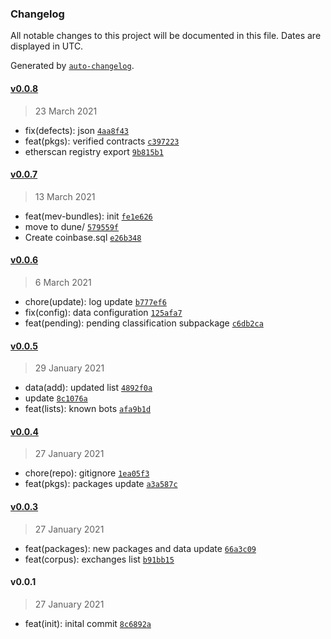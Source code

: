 ### Changelog

All notable changes to this project will be documented in this file. Dates are displayed in UTC.

Generated by [`auto-changelog`](https://github.com/CookPete/auto-changelog).

#### [v0.0.8](https://github.com/manifoldfinance/mev-corpus/compare/v0.0.7...v0.0.8)

> 23 March 2021

- fix(defects): json [`4aa8f43`](https://github.com/manifoldfinance/mev-corpus/commit/4aa8f43ac4ad478e27112d3a576d73c3091c81d3)
- feat(pkgs): verified contracts [`c397223`](https://github.com/manifoldfinance/mev-corpus/commit/c39722319a39a10d89d132164248b9dd695a5487)
- etherscan registry export [`9b815b1`](https://github.com/manifoldfinance/mev-corpus/commit/9b815b1b5a48493f5ff8d539df24d0cd43d1283e)

#### [v0.0.7](https://github.com/manifoldfinance/mev-corpus/compare/v0.0.6...v0.0.7)

> 13 March 2021

- feat(mev-bundles): init [`fe1e626`](https://github.com/manifoldfinance/mev-corpus/commit/fe1e6263072f4928380d8ae570a6784c8e4c01c1)
- move to dune/ [`579559f`](https://github.com/manifoldfinance/mev-corpus/commit/579559f3b979d23cd23a4fec42969b4effe921a2)
- Create coinbase.sql [`e26b348`](https://github.com/manifoldfinance/mev-corpus/commit/e26b3489c757e96083bce32d1ac1517a8e1e7f4b)

#### [v0.0.6](https://github.com/manifoldfinance/mev-corpus/compare/v0.0.5...v0.0.6)

> 6 March 2021

- chore(update): log update [`b777ef6`](https://github.com/manifoldfinance/mev-corpus/commit/b777ef68ba6543c76f6cf4943bb3d7460a6c23fd)
- fix(config): data configuration [`125afa7`](https://github.com/manifoldfinance/mev-corpus/commit/125afa7e2c98d4d47f994134b38d6cba78109361)
- feat(pending): pending classification subpackage [`c6db2ca`](https://github.com/manifoldfinance/mev-corpus/commit/c6db2cad35bbf8de16f98bb63acb6f26d028c1d2)

#### [v0.0.5](https://github.com/manifoldfinance/mev-corpus/compare/v0.0.4...v0.0.5)

> 29 January 2021

- data(add): updated list [`4892f0a`](https://github.com/manifoldfinance/mev-corpus/commit/4892f0a59b897ffda4dc9b28b4d8dd9d0f607e7c)
- update [`8c1076a`](https://github.com/manifoldfinance/mev-corpus/commit/8c1076a6068a3ce2572969982617822c5ccae462)
- feat(lists): known bots [`afa9b1d`](https://github.com/manifoldfinance/mev-corpus/commit/afa9b1d6eee27a40076361ac98521f63c90fe5a4)

#### [v0.0.4](https://github.com/manifoldfinance/mev-corpus/compare/v0.0.3...v0.0.4)

> 27 January 2021

- chore(repo): gitignore [`1ea05f3`](https://github.com/manifoldfinance/mev-corpus/commit/1ea05f3e359f6ec34554fca611405e602b088ced)
- feat(pkgs): packages update [`a3a587c`](https://github.com/manifoldfinance/mev-corpus/commit/a3a587cb6326f313ada09bda9aca3dca962af3ff)

#### [v0.0.3](https://github.com/manifoldfinance/mev-corpus/compare/v0.0.1...v0.0.3)

> 27 January 2021

- feat(packages): new packages and data update [`66a3c09`](https://github.com/manifoldfinance/mev-corpus/commit/66a3c09374b50d841639339383dcc3769312fe33)
- feat(corpus): exchanges list [`b91bb15`](https://github.com/manifoldfinance/mev-corpus/commit/b91bb1529fc8cbacc7512352977803049be237c5)

#### v0.0.1

> 27 January 2021

- feat(init): inital commit [`8c6892a`](https://github.com/manifoldfinance/mev-corpus/commit/8c6892addfc0608ce975c6e78de8096f9e9968d7)
